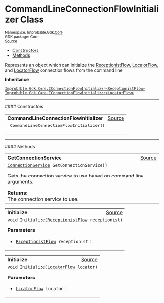 
# CommandLineConnectionFlowInitializer Class
<sup>
Namespace: Improbable.Gdk.<a href="{{urlRoot}}/api/core-index">Core</a><br/>
GDK package: Core<br/>
<a href="https://www.github.com/spatialos/gdk-for-unity/blob/51790202/workers/unity/Packages/io.improbable.gdk.core/Worker/ConnectionHandlers/ConnectionFlowInitializers.cs/#L24">Source</a>
<style>
a code {
                    padding: 0em 0.25em!important;
}
code {
                    background-color: #ffffff!important;
}
</style>
</sup>
<nav id="pageToc" class="page-toc"><ul><li><a href="#constructors">Constructors</a>
<li><a href="#methods">Methods</a>
</ul></nav>

</p>



<p>Represents an object which can initialize the <a href="{{urlRoot}}/api/core/receptionist-flow">ReceptionistFlow</a>, <a href="{{urlRoot}}/api/core/locator-flow">LocatorFlow</a>, and <a href="{{urlRoot}}/api/core/locator-flow">LocatorFlow</a> connection flows from the command line. </p>



</p>

<b>Inheritance</b>

<code><a href="{{urlRoot}}/api/core/i-connection-flow-initializer">Improbable.Gdk.Core.IConnectionFlowInitializer&lt;ReceptionistFlow&gt;</a></code>
<code><a href="{{urlRoot}}/api/core/i-connection-flow-initializer">Improbable.Gdk.Core.IConnectionFlowInitializer&lt;LocatorFlow&gt;</a></code>










</p>
<hr style="width:100%; border-top-color:#d8d8d8" />
#### Constructors


</p>




<table width="100%">
    <tr>
        <td style="border-right:none"><a id="commandlineconnectionflowinitializer"></a><b>CommandLineConnectionFlowInitializer</b></td>
        <td style="border-left:none; text-align:right"><a href="https://www.github.com/spatialos/gdk-for-unity/blob/51790202/workers/unity/Packages/io.improbable.gdk.core/Worker/ConnectionHandlers/ConnectionFlowInitializers.cs/#L28">Source</a></td>
    </tr>
    <tr>
        <td colspan="2">
<code> CommandLineConnectionFlowInitializer()</code></p>






</td>
    </tr>
</table>




</p>
<hr style="width:100%; border-top-color:#d8d8d8" />
#### Methods


</p>




<table width="100%">
    <tr>
        <td style="border-right:none"><a id="getconnectionservice"></a><b>GetConnectionService</b></td>
        <td style="border-left:none; text-align:right"><a href="https://www.github.com/spatialos/gdk-for-unity/blob/51790202/workers/unity/Packages/io.improbable.gdk.core/Worker/ConnectionHandlers/ConnectionFlowInitializers.cs/#L42">Source</a></td>
    </tr>
    <tr>
        <td colspan="2">
<code><a href="{{urlRoot}}/api/core/connection-service">ConnectionService</a> GetConnectionService()</code></p>
Gets the connection service to use based on command line arguments. 
</p><b>Returns:</b></br>The connection service to use.




</td>
    </tr>
</table>


<table width="100%">
    <tr>
        <td style="border-right:none"><a id="initialize-receptionistflow"></a><b>Initialize</b></td>
        <td style="border-left:none; text-align:right"><a href="https://www.github.com/spatialos/gdk-for-unity/blob/51790202/workers/unity/Packages/io.improbable.gdk.core/Worker/ConnectionHandlers/ConnectionFlowInitializers.cs/#L52">Source</a></td>
    </tr>
    <tr>
        <td colspan="2">
<code>void Initialize(<a href="{{urlRoot}}/api/core/receptionist-flow">ReceptionistFlow</a> receptionist)</code></p>



</p>

<b>Parameters</b>

<ul>
<li><code><a href="{{urlRoot}}/api/core/receptionist-flow">ReceptionistFlow</a> receptionist</code> : </li>
</ul>





</td>
    </tr>
</table>


<table width="100%">
    <tr>
        <td style="border-right:none"><a id="initialize-locatorflow"></a><b>Initialize</b></td>
        <td style="border-left:none; text-align:right"><a href="https://www.github.com/spatialos/gdk-for-unity/blob/51790202/workers/unity/Packages/io.improbable.gdk.core/Worker/ConnectionHandlers/ConnectionFlowInitializers.cs/#L61">Source</a></td>
    </tr>
    <tr>
        <td colspan="2">
<code>void Initialize(<a href="{{urlRoot}}/api/core/locator-flow">LocatorFlow</a> locator)</code></p>



</p>

<b>Parameters</b>

<ul>
<li><code><a href="{{urlRoot}}/api/core/locator-flow">LocatorFlow</a> locator</code> : </li>
</ul>





</td>
    </tr>
</table>





